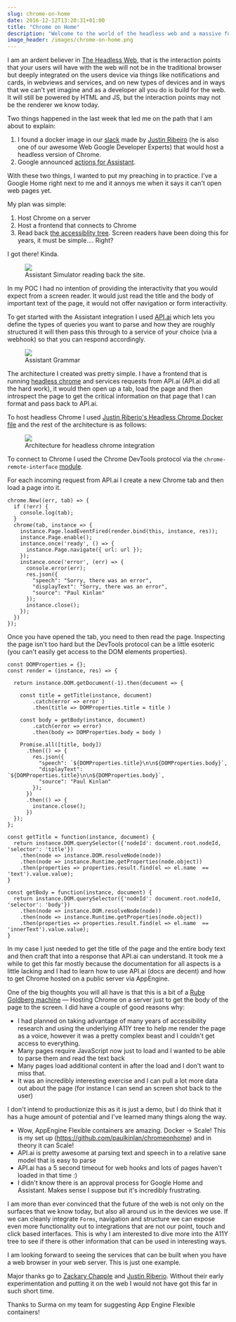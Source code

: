```yaml
---
slug: chrome-on-home
date: 2016-12-12T13:20:31+01:00
title: "Chrome on Home"
description: "Welcome to the world of the headless web and a massive fudge"
image_header: /images/chrome-on-home.png
---
```


I am an ardent believer in [The Headless Web](/the-headless-web/), that is the
interaction points that your users will have with the web will not be in the
traditional browser but deeply integrated on the users device via things like
notifications and cards, in webviews and services, and on new types of devices
and in ways that we can't yet imagine and as a developer all you do is build for
the web. It will still be powered by HTML and JS, but the interaction points may
not be the renderer we know today.

Two things happened in the last week that led me on the path that I am about
to explain:

1. I found a docker image in our
   [slack](https://chromiumdev-slack.herokuapp.com/) made by [Justin
   Ribeiro](https://twitter.com/justinribeiro) (he is also one of our awesome
   Web Google Developer Experts) that would host a headless version of Chrome.
2. Google announced [actions for Assistant](https://developers.google.com/actions/).

With these two things, I wanted to put my preaching in to practice. I've a
Google Home right next to me and it annoys me when it says it can't open web
pages yet.

My plan was simple:

1. Host Chrome on a server
2. Host a frontend that connects to Chrome
3. Read back [the accessiblity tree](https://developers.google.com/web/fundamentals/accessibility/semantics-builtin/the-accessibility-tree). 
   Screen readers have been doing this for years, it must be simple.... Right?

I got there! Kinda.

<figure>
  <img src="/images/chrome-on-home.png">
  <figcaption>Assistant Simulator reading back the site.</figcaption>
</figure>

In my POC I had no intention of providing the interactivity that you would
expect from a screen reader. It would just read the title and the body of
important text of the page, it would not offer navigation or form interactivity.

To get started with the Assistant integration I used [API.ai](https://api.ai)
which lets you define the types of queries you want to parse and how they are
roughly structured it will then pass this through to a service of your choice
(via a webhook) so that you can respond accordingly.

<figure>
  <img src="/images/assistant-grammar.png">
  <figcaption>Assistant Grammar</figcaption>
</figure>

The architecture I created was pretty simple. I have a frontend that is
running [headless chrome](https://chromium.googlesource.com/chromium/src/+/lkgr/headless/README.md) 
and services requests from API.ai (API.ai did all the hard work), it would 
then open up a tab, load the page and then introspect the page to get the
critical information on that page that I can format and pass back to API.ai.

To host headless Chrome I used [Justin Riberio's Headless Chrome Docker
file](https://hub.docker.com/r/justinribeiro/chrome-headless/) and the rest of
the architecture is as follows:

<figure>
  <img src="/images/chrome-on-home-arch.png">
  <figcaption>Architecture for headless chrome integration</figcaption>
</figure>

To connect to Chrome I used the Chrome DevTools protocol via the `chrome-remote-interface`
[module](https://github.com/cyrus-and/chrome-remote-interface).

For each incoming request from API.ai I create a new Chrome tab and then load a
page into it.

```
chrome.New((err, tab) => {
  if (!err) {
    console.log(tab);
  }
  chrome(tab, instance => {
    instance.Page.loadEventFired(render.bind(this, instance, res));
    instance.Page.enable(); 
    instance.once('ready', () => {
      instance.Page.navigate({ url: url });
    });
    instance.once('error', (err) => {
      console.error(err);
      res.json({
        "speech": "Sorry, there was an error",
        "displayText": "Sorry, there was an error",
        "source": "Paul Kinlan"
      });
      instance.close();
    });
  })
});
```
Once you have opened the tab, you need to then read the page. Inspecting the 
page isn't too hard but the DevTools protocol can be a little esoteric (you
can't easily get access to the DOM elements properties).

```
const DOMProperties = {};
const render = (instance, res) => {

  return instance.DOM.getDocument(-1).then(document => {

    const title = getTitle(instance, document)
        .catch(error => error )
        .then(title => DOMProperties.title = title )
        
    const body = getBody(instance, document)
        .catch(error => error)
        .then(body => DOMProperties.body = body )

    Promise.all([title, body])
      .then(() => {
        res.json({
          "speech": `${DOMProperties.title}\n\n${DOMProperties.body}`,
          "displayText": `${DOMProperties.title}\n\n${DOMProperties.body}`,
          "source": "Paul Kinlan"
        });
      })
      .then(() => {
        instance.close();
      })
  });
};

const getTitle = function(instance, document) {
  return instance.DOM.querySelector({'nodeId': document.root.nodeId, 'selector': 'title'})
    .then(node => instance.DOM.resolveNode(node))
    .then(node => instance.Runtime.getProperties(node.object))
    .then(properties => properties.result.find(el => el.name  == 'text').value.value);
}

const getBody = function(instance, document) {
  return instance.DOM.querySelector({'nodeId': document.root.nodeId, 'selector': 'body'})
    .then(node => instance.DOM.resolveNode(node))
    .then(node => instance.Runtime.getProperties(node.object))
    .then(properties => properties.result.find(el => el.name  == 'innerText').value.value);
}
```

In my case I just needed to get the title of the page and the entire body text
and then craft that into a response that API.ai can understand.  It took me a
while to get this far mostly because the documentation for all aspects is a 
little lacking and I had to learn how to use API.ai (docs are decent) and 
how to get Chrome hosted on a public server via AppEngine.

One of the big thoughts you will all have is that this is a bit of a [Rube
Goldberg machine](https://en.wikipedia.org/wiki/Rube_Goldberg_machine) &mdash;
Hosting Chrome on a server just to get the body of the page to the screen. I did
have a couple of good reasons why:

* I had planned on taking advantage of many years of accessibility research and
  using the underlying A11Y tree to help me render the page as a voice, however
  it was a pretty complex beast and I couldn't get access to everything.
* Many pages require JavaScript now just to load and I wanted to be able to 
  parse them and read the text back
* Many pages load additional content in after the load and I don't want to miss 
  that.
* It was an incredibly interesting exercise and I can pull a lot more data out
  about the page (for instance I can send an screen shot back to the user)

I don't intend to productionize this as it is just a demo, but I do think that it
has a huge amount of potential and I've learned many things along the way.

* Wow, AppEngine Flexible containers are amazing. Docker -> Scale! This is my
  set up (https://github.com/paulkinlan/chromeonhome) and in theory it can
  Scale!
* API.ai is pretty awesome at parsing text and speech in to a relative sane 
  model that is easy to parse
* API.ai has a 5 second timeout for web hooks and lots of pages haven't loaded
  in that time :)
* I didn't know there is an approval process for Google Home and Assistant. 
  Makes sense I suppose but it's incredibly frustrating.

I am more than ever convinced that the future of the web is not only on the
surfaces that we know today, but also all around us in the devices we use. If we
can cleanly integrate `Forms`, navigation and structure we can expose even more
functionality out to integrations that are not our point, touch and click based
interfaces. This is why I am interested to dive more into the A11Y tree to see
if there is other information that can be used in interesting ways.

I am looking forward to seeing the services that can be built when you have a
web browser in your web server. This is just one example.

Major thanks go to [Zackary Chapple](http://www.zackarychapple.guru/chrome/2016/08/24/chrome-headless.html)
and [Justin Riberio](https://hub.docker.com/r/justinribeiro/chrome-headless/).
Without their early experimentation and putting it on the web I would not have
got this far in such short time.

Thanks to Surma on my team for suggesting App Engine Flexible containers! 